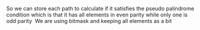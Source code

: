 So we can store each path to calculate if it satisfies the pseudo palindrome condition which is that it has all elements in even parity while only one is odd parity
​
We are using bitmask and keeping all elements as a bit